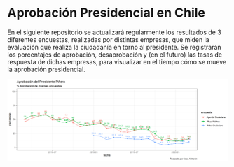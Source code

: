 # Aprobación Presidencial en Chile
En el siguiente repositorio se actualizará regularmente los resultados de 3 diferentes encuestas, realizadas por distintas empresas, que miden la evaluación que realiza la ciudadanía en torno al presidente. 
Se registrarán los porcentajes de aprobación, desaprobación y (en el futuro) las tasas de respuesta de dichas empresas, para visualizar en el tiempo cómo se mueve la aprobación presidencial.

![Aprobación presidencial de Sebastian Piñera](https://raw.githubusercontent.com/JoaoAcharanR/Aprobacion-Presidencial/master/plot/plot_encuestas_v2.png)
